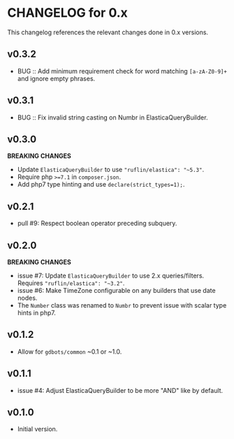 # CHANGELOG for 0.x
This changelog references the relevant changes done in 0.x versions.


## v0.3.2
* BUG :: Add minimum requirement check for word matching `[a-zA-Z0-9]+` and ignore empty phrases.


## v0.3.1
* BUG :: Fix invalid string casting on Numbr in ElasticaQueryBuilder.


## v0.3.0
__BREAKING CHANGES__

* Update `ElasticaQueryBuilder` to use `"ruflin/elastica": "~5.3"`.
* Require php `>=7.1` in `composer.json`.
* Add php7 type hinting and use `declare(strict_types=1);`.


## v0.2.1
* pull #9: Respect boolean operator preceding subquery.


## v0.2.0
__BREAKING CHANGES__

* issue #7: Update `ElasticaQueryBuilder` to use 2.x queries/filters.  Requires `"ruflin/elastica": "~3.2"`.
* issue #6: Make TimeZone configurable on any builders that use date nodes.
* The `Number` class was renamed to `Numbr` to prevent issue with scalar type hints in php7.


## v0.1.2
* Allow for `gdbots/common` ~0.1 or ~1.0.


## v0.1.1
* issue #4: Adjust ElasticaQueryBuilder to be more "AND" like by default.


## v0.1.0
* Initial version.

